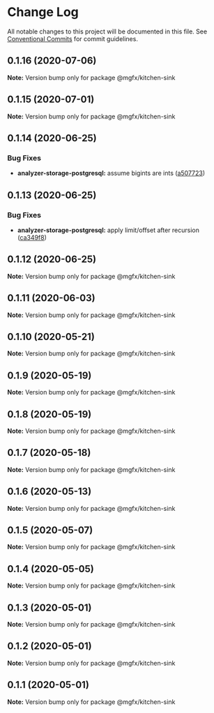 # Change Log

All notable changes to this project will be documented in this file.
See [Conventional Commits](https://conventionalcommits.org) for commit guidelines.

## 0.1.16 (2020-07-06)

**Note:** Version bump only for package @mgfx/kitchen-sink





## 0.1.15 (2020-07-01)

**Note:** Version bump only for package @mgfx/kitchen-sink





## 0.1.14 (2020-06-25)


### Bug Fixes

* **analyzer-storage-postgresql:** assume bigints are ints ([a507723](https://github.com/ai-labs-team/mgFx/commit/a507723))





## 0.1.13 (2020-06-25)


### Bug Fixes

* **analyzer-storage-postgresql:** apply limit/offset after recursion ([ca349f8](https://github.com/ai-labs-team/mgFx/commit/ca349f8))





## 0.1.12 (2020-06-25)

**Note:** Version bump only for package @mgfx/kitchen-sink





## 0.1.11 (2020-06-03)

**Note:** Version bump only for package @mgfx/kitchen-sink





## 0.1.10 (2020-05-21)

**Note:** Version bump only for package @mgfx/kitchen-sink





## 0.1.9 (2020-05-19)

**Note:** Version bump only for package @mgfx/kitchen-sink





## 0.1.8 (2020-05-19)

**Note:** Version bump only for package @mgfx/kitchen-sink





## 0.1.7 (2020-05-18)

**Note:** Version bump only for package @mgfx/kitchen-sink





## 0.1.6 (2020-05-13)

**Note:** Version bump only for package @mgfx/kitchen-sink





## 0.1.5 (2020-05-07)

**Note:** Version bump only for package @mgfx/kitchen-sink





## 0.1.4 (2020-05-05)

**Note:** Version bump only for package @mgfx/kitchen-sink





## 0.1.3 (2020-05-01)

**Note:** Version bump only for package @mgfx/kitchen-sink





## 0.1.2 (2020-05-01)

**Note:** Version bump only for package @mgfx/kitchen-sink





## 0.1.1 (2020-05-01)

**Note:** Version bump only for package @mgfx/kitchen-sink
